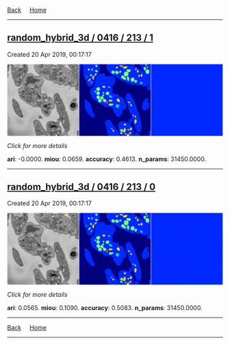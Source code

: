
[Back](..)&nbsp;&nbsp;&nbsp;&nbsp;&nbsp;[Home](https://leapmanlab.github.io/snapshots)

---

<div class="summary"><a href="1"><h2>random_hybrid_3d / 0416 / 213 / 1</h2></a><p>Created 20 Apr 2019, 00:17:17
</p><a href="1"><img src="1/media/summary.png" align="center"></a><p>
<i>Click for more details</i>
</p></div>

**ari**: -0.0000. **miou**: 0.0659. **accuracy**: 0.4613. **n_params**: 31450.0000. 

---

<div class="summary"><a href="0"><h2>random_hybrid_3d / 0416 / 213 / 0</h2></a><p>Created 20 Apr 2019, 00:17:17
</p><a href="0"><img src="0/media/summary.png" align="center"></a><p>
<i>Click for more details</i>
</p></div>

**ari**: 0.0565. **miou**: 0.1090. **accuracy**: 0.5083. **n_params**: 31450.0000. 

---

[Back](..)&nbsp;&nbsp;&nbsp;&nbsp;&nbsp;[Home](https://leapmanlab.github.io/snapshots)

---